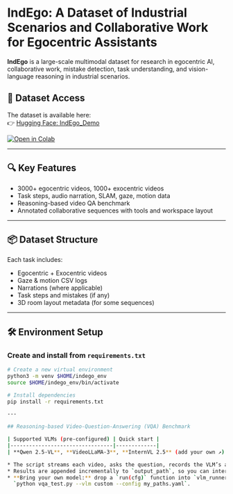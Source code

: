# IndEgo: A Dataset of Industrial Scenarios and Collaborative Work for Egocentric Assistants

**IndEgo** is a large-scale multimodal dataset for research in egocentric AI, collaborative work, mistake detection, task understanding, and vision-language reasoning in industrial scenarios.

## 🔗 Dataset Access

The dataset is available here:  
👉 [Hugging Face: IndEgo_Demo](https://huggingface.co/datasets/vivek9chavan/IndEgo_Demo)

[![Open in Colab](https://colab.research.google.com/assets/colab-badge.svg)](https://colab.research.google.com/drive/1qCZnFQNRjBuy3vBlkMy7sMTcYkTNOzgg?usp=sharing)

---

## 🔍 Key Features
- 3000+ egocentric videos, 1000+ exocentric videos
- Task steps, audio narration, SLAM, gaze, motion data
- Reasoning-based video QA benchmark
- Annotated collaborative sequences with tools and workspace layout

---

## 📦 Dataset Structure
Each task includes:
- Egocentric + Exocentric videos
- Gaze & motion CSV logs
- Narrations (where applicable)
- Task steps and mistakes (if any)
- 3D room layout metadata (for some sequences)

---

## 🛠️ Environment Setup

### Create and install from `requirements.txt`
```bash
# Create a new virtual environment
python3 -m venv $HOME/indego_env
source $HOME/indego_env/bin/activate

# Install dependencies
pip install -r requirements.txt

---

## Reasoning-based Video-Question-Answering (VQA) Benchmark

| Supported VLMs (pre-configured) | Quick start |
|---------------------------------|-------------|
| **Qwen 2.5-VL**, **VideoLLaMA-3**, **InternVL 2.5** (add your own ↗︎) | ```bash  # install once  pip install -r requirements.txt  # copy & edit paths  cp config/paths_example.yaml my_paths.yaml  # choose a model  python vqa_test.py --vlm qwen_2_5    --config my_paths.yaml  python vqa_test.py --vlm videollama3 --config my_paths.yaml  python vqa_test.py --vlm internvl2   --config my_paths.yaml  ``` |

* The script streams each video, asks the question, records the VLM’s answer, and uses **Mistral-Large** to grade it (set `mistral_key` in `my_paths.yaml`).
* Results are appended incrementally to `output_path`, so you can interrupt and resume.
* **Bring your own model:** drop a `run(cfg)` function into `vlm_runners/your_model_runner.py`, then run  
  `python vqa_test.py --vlm custom --config my_paths.yaml`.
